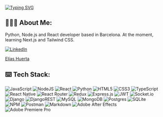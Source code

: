 [![Typing SVG](https://readme-typing-svg.demolab.com?font=Roboto&weight=300&size=25&pause=1000&color=E4E3D3&center=true&repeat=false&width=435&lines=el%C3%ADashuertaz%C3%BAmel)](https://git.io/typing-svg)

## 🧔🏻‍♂️ About Me:
Python, Node.js and React developer based in Barcelona. At the moment, learning Next.js and Tailwind CSS.
   
[![LinkedIn](https://img.shields.io/badge/LinkedIn-%230077B5.svg?logo=linkedin&logoColor=white)](https://linkedin.com/in/eliashuerta) 

<div class="badge-base LI-profile-badge" data-locale="es_ES" data-size="medium" data-theme="dark" data-type="VERTICAL" data-vanity="eliashuerta" data-version="v1"><a class="badge-base__link LI-simple-link" href="https://es.linkedin.com/in/eliashuerta?trk=profile-badge">Elías Huerta</a></div>
              

## ⌨️ Tech Stack:
![JavaScript](https://img.shields.io/badge/javascript-%23323330.svg?style=flat-square&logo=javascript&logoColor=%23F7DF1E)
![NodeJS](https://img.shields.io/badge/node.js-6DA55F?style=flat-square&logo=node.js&logoColor=white) 
![React](https://img.shields.io/badge/react-%2320232a.svg?style=flat-square&logo=react&logoColor=%2361DAFB)
![Python](https://img.shields.io/badge/python-3670A0?style=flat-square&logo=python&logoColor=ffdd54) 
![HTML5](https://img.shields.io/badge/html5-%23E34F26.svg?style=flat-square&logo=html5&logoColor=white)
![CSS3](https://img.shields.io/badge/css3-%231572B6.svg?style=flat-square&logo=css3&logoColor=white) 
![TypeScript](https://img.shields.io/badge/typescript-%23007ACC.svg?style=flat-square&logo=typescript&logoColor=white) 
![React Native](https://img.shields.io/badge/react_native-%2320232a.svg?style=flat-square&logo=react&logoColor=%2361DAFB) 
![React Router](https://img.shields.io/badge/React_Router-CA4245?style=flat-square&logo=react-router&logoColor=white) 
![Redux](https://img.shields.io/badge/redux-%23593d88.svg?style=flat-square&logo=redux&logoColor=white) 
![Express.js](https://img.shields.io/badge/express.js-%23404d59.svg?style=flat-square&logo=express&logoColor=%2361DAFB) 
![JWT](https://img.shields.io/badge/JWT-black?style=flat-square&logo=JSON%20web%20tokens) 
![Socket.io](https://img.shields.io/badge/Socket.io-black?style=flat-square&logo=socket.io&badgeColor=010101)
![Django](https://img.shields.io/badge/django-%23092E20.svg?style=flat-square&logo=django&logoColor=white) 
![DjangoREST](https://img.shields.io/badge/DJANGO-REST-ff1709?style=flat-square&logo=django&logoColor=white&color=ff1709&labelColor=gray) 
![MySQL](https://img.shields.io/badge/mysql-%2300f.svg?style=flat-square&logo=mysql&logoColor=white) 
![MongoDB](https://img.shields.io/badge/MongoDB-%234ea94b.svg?style=flat-square&logo=mongodb&logoColor=white) 
![Postgres](https://img.shields.io/badge/postgres-%23316192.svg?style=flat-square&logo=postgresql&logoColor=white) 
![SQLite](https://img.shields.io/badge/sqlite-%2307405e.svg?style=flat-square&logo=sqlite&logoColor=white) 
![NPM](https://img.shields.io/badge/NPM-%23000000.svg?style=flat-square&logo=npm&logoColor=white) 
![Postman](https://img.shields.io/badge/Postman-FF6C37?style=flat-square&logo=postman&logoColor=white)
![Markdown](https://img.shields.io/badge/markdown-%23000000.svg?style=flat-square&logo=markdown&logoColor=white) 
![Adobe After Effects](https://img.shields.io/badge/Adobe%20After%20Effects-9999FF.svg?style=flat-square&logo=Adobe%20After%20Effects&logoColor=white) 
![Adobe Premiere Pro](https://img.shields.io/badge/Adobe%20Premiere%20Pro-9999FF.svg?style=flat-square&logo=Adobe%20Premiere%20Pro&logoColor=white) 

